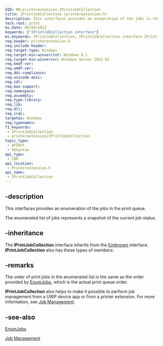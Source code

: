 ```yaml
---
UID: NN:printerextension.IPrintJobCollection
title: IPrintJobCollection (printerextension.h)
description: This interfaces provides an enumeration of the jobs in the print queue.
tech.root: print
ms.date: 08/04/2022
keywords: ["IPrintJobCollection interface"]
ms.keywords: IPrintJobCollection, IPrintJobCollection interface [Print Devices], IPrintJobCollection interface [Print Devices],described, print.iprintjobcollection, printerextension/IPrintJobCollection
req.header: printerextension.h
req.include-header: 
req.target-type: Windows
req.target-min-winverclnt: Windows 8.1
req.target-min-winversvr: Windows Server 2012 R2
req.kmdf-ver: 
req.umdf-ver: 
req.ddi-compliance: 
req.unicode-ansi: 
req.idl: 
req.max-support: 
req.namespace: 
req.assembly: 
req.type-library: 
req.lib: 
req.dll: 
req.irql: 
targetos: Windows
req.typenames: 
f1_keywords:
 - IPrintJobCollection
 - printerextension/IPrintJobCollection
topic_type:
 - APIRef
 - kbSyntax
api_type:
 - COM
api_location:
 - Printerextension.h
api_name:
 - IPrintJobCollection
---
```


## -description

This interfaces provides an enumeration of the jobs in the print queue.

The enumerated list of jobs represents a snapshot of the current job status.

## -inheritance

The **IPrintJobCollection** interface inherits from the [IUnknown](/windows/win32/api/unknwn/nn-unknwn-iunknown) interface. **IPrintJobCollection** also has these types of members:

## -remarks

The order of print jobs in the enumerated list is the same as the order provided by [EnumJobs](/windows/win32/printdocs/enumjobs), which is the actual print queue order.

**IPrintJobCollection** also helps to make it possible to perform job management from a UWP device app or from a printer extension. For more information, see [Job Management](/windows-hardware/drivers/print/job-management).

## -see-also

[EnumJobs](/windows/win32/printdocs/enumjobs)

[Job Management](/windows-hardware/drivers/print/job-management)
